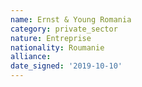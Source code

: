 ```yaml
---
name: Ernst & Young Romania
category: private_sector
nature: Entreprise
nationality: Roumanie
alliance: 
date_signed: '2019-10-10'
---
```

    